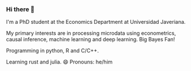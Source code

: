 ### Hi there 👋

I'm a PhD student at the Economics Department at Universidad Javeriana. 

My primary interests are in processing microdata using econometrics, causal inference, machine learning and deep learning. Big Bayes Fan!

Programming in python, R and C/C++.

Learning rust and julia.
😄 Pronouns: he/him

